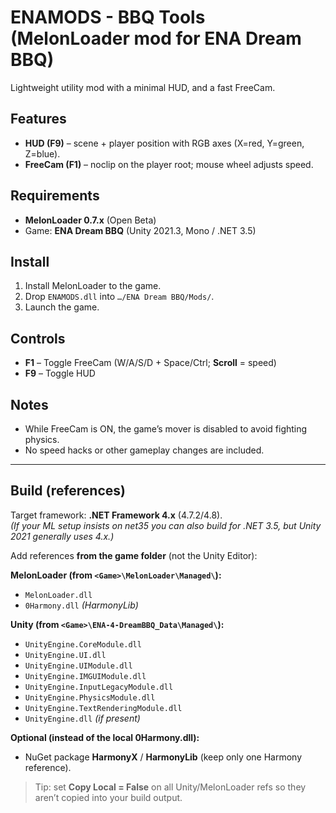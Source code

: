 # ENAMODS - BBQ Tools (MelonLoader mod for **ENA Dream BBQ**)

Lightweight utility mod with a minimal HUD, and a fast FreeCam.

## Features
- **HUD (F9)** – scene + player position with RGB axes (X=red, Y=green, Z=blue).
- **FreeCam (F1)** – noclip on the player root; mouse wheel adjusts speed.

## Requirements
- **MelonLoader 0.7.x** (Open Beta)  
- Game: **ENA Dream BBQ** (Unity 2021.3, Mono / .NET 3.5)

## Install
1. Install MelonLoader to the game.
2. Drop `ENAMODS.dll` into `…/ENA Dream BBQ/Mods/`.
3. Launch the game.

## Controls
- **F1** – Toggle FreeCam (W/A/S/D + Space/Ctrl; **Scroll** = speed)
- **F9** – Toggle HUD

## Notes
- While FreeCam is ON, the game’s mover is disabled to avoid fighting physics.
- No speed hacks or other gameplay changes are included.

---

## Build (references)

Target framework: **.NET Framework 4.x** (4.7.2/4.8).  
*(If your ML setup insists on net35 you can also build for .NET 3.5, but Unity 2021 generally uses 4.x.)*

Add references **from the game folder** (not the Unity Editor):

**MelonLoader (from `<Game>\MelonLoader\Managed\`):**
- `MelonLoader.dll`
- `0Harmony.dll` *(HarmonyLib)*

**Unity (from `<Game>\ENA-4-DreamBBQ_Data\Managed\`):**
- `UnityEngine.CoreModule.dll`
- `UnityEngine.UI.dll`
- `UnityEngine.UIModule.dll`
- `UnityEngine.IMGUIModule.dll`
- `UnityEngine.InputLegacyModule.dll`
- `UnityEngine.PhysicsModule.dll`
- `UnityEngine.TextRenderingModule.dll`
- `UnityEngine.dll` *(if present)*

**Optional (instead of the local 0Harmony.dll):**
- NuGet package **HarmonyX** / **HarmonyLib** (keep only one Harmony reference).

> Tip: set **Copy Local = False** on all Unity/MelonLoader refs so they aren’t copied into your build output.
